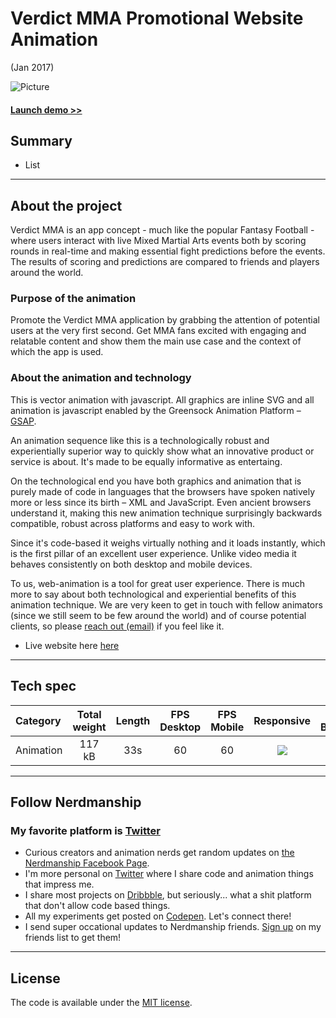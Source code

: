 [verdict_animation]: https://nerdmanship.github.io/_verdict-module/dist/
[verdict-project_img]: assets/project-images/verdict-project.png

[no]: assets/project-images/no.png
[yes]: assets/project-images/yes.png

# Verdict MMA Promotional Website Animation

(Jan 2017)

![Picture][verdict-project_img]

#### [Launch demo >>][verdict_animation]

## Summary

* List

---

## About the project

Verdict MMA is an app concept - much like the popular Fantasy Football - where users interact with live Mixed Martial Arts events both by scoring rounds in real-time and making essential fight predictions before the events. The results of scoring and predictions are compared to friends and players around the world.

### Purpose of the animation
Promote the Verdict MMA application by grabbing the attention of potential users at the very first second. Get MMA fans excited with engaging and relatable content and show them the main use case and the context of which the app is used.

### About the animation and technology
This is vector animation with javascript. All graphics are inline SVG and all animation is javascript enabled by the Greensock Animation Platform – [GSAP](https://www.greensock.com).

An animation sequence like this is a technologically robust and experientially superior way to quickly show what an innovative product or service is about. It's made to be equally informative as entertaing.

On the technological end you have both graphics and animation that is purely made of code in languages that the browsers have spoken natively more or less since its birth – XML and JavaScript. Even ancient browsers understand it, making this new animation technique surprisingly backwards compatible, robust across platforms and easy to work with.

Since it's code-based it weighs virtually nothing and it loads instantly, which is the first pillar of an excellent user experience. Unlike video media it behaves consistently on both desktop and mobile devices.

To us, web-animation is a tool for great user experience. There is much more to say about both technological and experiential benefits of this animation technique. We are very keen to get in touch with fellow animators (since we still seem to be few around the world) and of course potential clients, so please [reach out (email)](mailto:johan@nerdmanship.com) if you feel like it.

* Live website here [here](https://verdictmma.com/)

---


## Tech spec

| Category | Total weight | Length | FPS Desktop | FPS Mobile | Responsive | All Browsers* |
| :-------- | :-----: | :-----: | :-----: | :-----: |  :-----: | :-----: |
| Animation | 117 kB | 33s | 60 | 60 | ![][yes] | ![][yes] |


---

## Follow Nerdmanship

### My favorite platform is [Twitter](http://www.twitter.com/stromqvist)

* Curious creators and animation nerds get random updates on [the Nerdmanship Facebook Page](http://www.facebook.com/nerdmanship).
* I'm more personal on [Twitter](http://www.twitter.com/stromqvist) where I share code and animation things that impress me.
* I share most projects on [Dribbble](http://www.dribbble.com/stromqvist), but seriously... what a shit platform that don't allow code based things.
* All my experiments get posted on [Codepen](http://www.codepen.io/nerdmanship). Let's connect there!
* I send super occational updates to Nerdmanship friends. [Sign up](http://nerdmanship.us13.list-manage.com/subscribe/post?u=bed6727a7b59b995ae23ca252&id=706f47db11) on my friends list to get them!

---

## License

The code is available under the [MIT license](LICENSE.txt).